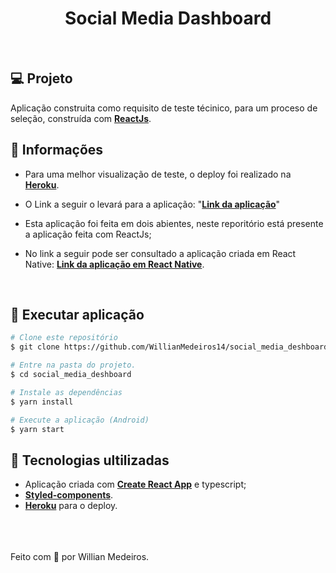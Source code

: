
<h1 align="center">
  Social Media Dashboard
</h1>

<br>


## 💻 Projeto

Aplicação construita como requisito de teste técinico, para um proceso de seleção, construída com **[ReactJs](https://pt-br.reactjs.org/)**.
<br>

## 🚀 Informações 
 - Para uma melhor visualização de teste, o deploy foi realizado na **[Heroku](https://www.heroku.com/)**.
 - O Link a seguir o levará para a aplicação: "**[Link da aplicação](https://socialmediadeshboard.herokuapp.com/)**"

 - Esta aplicação foi feita em dois abientes, neste reporitório está presente a aplicação feita com ReactJs;
 - No link a seguir pode ser consultado a aplicação criada em React Native: **[Link da aplicação em React Native](https://github.com/WillianMedeiros14/social_media_dashboard_app)**.
<br>

## 🎲 Executar aplicação
```bash
# Clone este repositório
$ git clone https://github.com/WillianMedeiros14/social_media_deshboard.git

# Entre na pasta do projeto.
$ cd social_media_deshboard

# Instale as dependências
$ yarn install

# Execute a aplicação (Android)
$ yarn start

```

## 🚀 Tecnologias ultilizadas

- Aplicação criada com **[Create React App](https://create-react-app.dev/)** e typescript;
- **[Styled-components](https://styled-components.com/docs)**.
- **[Heroku](https://www.heroku.com/)** para o deploy.


<br><br><br>
Feito com 🧡 por Willian Medeiros.